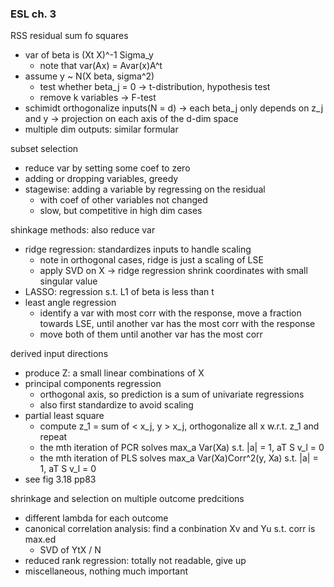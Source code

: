 ### ESL ch. 3

RSS residual sum fo squares
- var of beta is (Xt X)^-1 Sigma_y
  - note that var(Ax) = Avar(x)A^t
- assume y ~ N(X beta, sigma^2) 
  - test whether beta_j = 0 -> t-distribution, hypothesis test
  - remove k variables -> F-test
- schimidt orthogonalize inputs(N = d) -> each beta_j only depends on z_j and y -> projection on each axis of the d-dim space
- multiple dim outputs: similar formular

subset selection
- reduce var by setting some coef to zero
- adding or dropping variables, greedy
- stagewise: adding a variable by regressing on the residual
  - with coef of other variables not changed
  - slow, but competitive in high dim cases

shinkage methods: also reduce var
- ridge regression: standardizes inputs to handle scaling
  - note in orthogonal cases, ridge is just a scaling of LSE
  - apply SVD on X -> ridge regression shrink coordinates with small singular value
- LASSO: regression s.t. L1 of beta is less than t
- least angle regression
  - identify a var with most corr with the response, move a fraction towards LSE, until another var has the most corr with the response
  - move both of them until another var has the most corr

derived input directions
- produce Z: a small linear combinations of X
- principal components regression
  - orthogonal axis, so prediction is a sum of univariate regressions
  - also first standardize to avoid scaling
- partial least square
  - compute z_1 = sum of < x_j, y > x_j, orthogonalize all x w.r.t. z_1 and repeat
  - the mth iteration of PCR solves max_a Var(Xa) s.t. |a| = 1, aT S v_l = 0
  - the mth iteration of PLS solves max_a Var(Xa)Corr^2(y, Xa) s.t. |a| = 1, aT S v_l = 0
- see fig 3.18 pp83

shrinkage and selection on multiple outcome predcitions
- different lambda for each outcome
- canonical correlation analysis: find a conbination Xv and Yu s.t. corr is max.ed
  - SVD of YtX / N
- reduced rank regression: totally not readable, give up
- miscellaneous, nothing much important